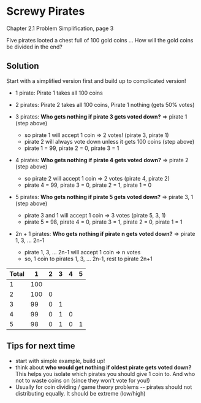 # Screwy Pirates

Chapter 2.1 Problem Simplification, page 3

Five pirates looted a chest full of 100 gold coins ...
How will the gold coins be divided in the end?

## Solution

Start with a simplified version first and build up to complicated version!

- 1 pirate: Pirate 1 takes all 100 coins
- 2 pirates: Pirate 2 takes all 100 coins, Pirate 1 nothing (gets 50% votes)
- 3 pirates: **Who gets nothing if pirate 3 gets voted down?** => pirate 1 (step above)
  - so pirate 1 will accept 1 coin =>  2 votes! (pirate 3, pirate 1)
  - pirate 2 will always vote down unless it gets 100 coins (step above)
  - pirate 1 = 99, pirate 2 = 0, pirate 3 = 1
- 4 pirates: **Who gets nothing if pirate 4 gets voted down?** => pirate 2 (step above)
  - so pirate 2 will accept 1 coin => 2 votes (pirate 4, pirate 2)
  - pirate 4 = 99, pirate 3 = 0, pirate 2 = 1, pirate 1 = 0
- 5 pirates: **Who gets nothing if pirate 5 gets voted down?** => pirate 3, 1 (step above)
  - pirate 3 and 1 will accept 1 coin => 3 votes (pirate 5, 3, 1)
  - pirate 5 = 98, pirate 4 = 0, pirate 3 = 1, pirate 2 = 0, pirate 1 = 1
  
- 2n + 1 pirates: **Who gets nothing if pirate n gets voted down?** => pirate 1, 3, ... 2n-1
  - pirate 1, 3, ... 2n-1 will accept 1 coin => n votes
  - so, 1 coin to pirates 1, 3, ... 2n-1, rest to pirate 2n+1
  
  
| Total |    1    |  2    |   3    |  4     |    5   |
|-------|--------|--------|--------|--------|--------|
|  1    |  100   |        |        |        |        |
|  2    |  100   |   0    |        |        |        |
|  3    |  99    |   0    |    1   |        |        |
|  4    |  99    |   0    |    1   |     0  |        |
|  5    |  98    |   0    |    1   |     0  |    1   |

## Tips for next time
- start with simple example, build up!
- think about **who would get nothing if oldest pirate gets voted down?** 
This helps you isolate which pirates you should give 1 coin to. 
And who not to waste coins on (since they won't vote for you!)
- Usually for coin dividing / game theory problems -- pirates should not distributing equally. It should be extreme (low/high)

